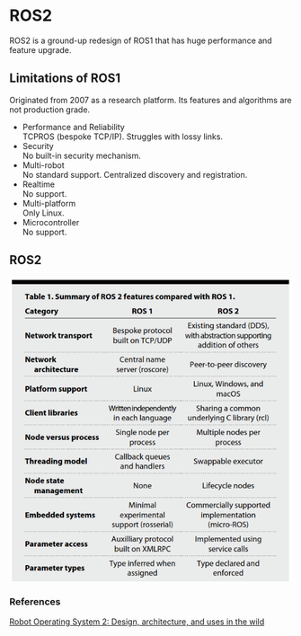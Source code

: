 # ROS2

ROS2 is a ground-up redesign of ROS1 that has huge performance and feature upgrade.

## Limitations of ROS1
Originated from 2007 as a research platform. Its features and algorithms are not production grade.
* Performance and Reliability\
TCPROS (bespoke TCP/IP). Struggles with lossy links.
* Security\
No built-in security mechanism.
* Multi-robot\
No standard support. Centralized discovery and registration.
* Realtime\
No support.
* Multi-platform\
Only Linux.
* Microcontroller\
No support.

## ROS2
![Image](../data/ROS2/ROS1vsROS2.png)


### References
[Robot Operating System 2: Design, architecture, and uses in the wild](https://www.science.org/doi/epdf/10.1126/scirobotics.abm6074)
